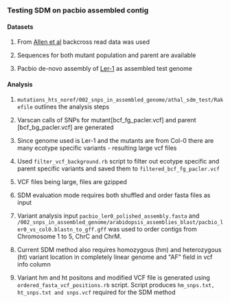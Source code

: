 ### Testing SDM on pacbio assembled contig

#### Datasets

1.  From [Allen et al](http://journal.frontiersin.org/article/10.3389/fpls.2013.00362/full) backcross read data was used

2. Sequences for both mutant population and parent are available

3. Pacbio de-novo assembly of [Ler-1](http://datasets.pacb.com.s3.amazonaws.com/2014/Arabidopsis/reads/list.html) as assembled test genome

#### Analysis

1. `mutations_hts_noref/002_snps_in_assembled_genome/athal_sdm_test/Rakefile` outlines the analysis steps

2. Varscan calls of SNPs for mutant[bcf_fg_pacler.vcf] and parent [bcf_bg_pacler.vcf] are generated

3. Since genome used is Ler-1 and the mutants are from Col-0 there are many ecotype specific variants - resulting large vcf files

4. Used `filter_vcf_background.rb` script to filter out ecotype specific and parent specific variants and saved them to `filtered_bcf_fg_pacler.vcf`

5. VCF files being large, files are gzipped

6. SDM evaluation mode requires both shuffled and order fasta files as input

7. Variant analysis input `pacbio_ler0_polished_assembly.fasta` and `/002_snps_in_assembled_genome/arabidopsis_assemblies_blast/pacbio_ler0_vs_col0.blastn_to_gff.gff` was used to order contigs from Chromosome 1 to 5, ChrC and ChrM.

8. Current SDM method also requires homozygous (hm) and heterozygous (ht) variant location in completely linear genome and "AF" field in vcf info column

9. Variant hm and ht positons and modified VCF file is generated using `ordered_fasta_vcf_positions.rb` script. Script produces `hm_snps.txt, ht_snps.txt and snps.vcf` required for the SDM method

